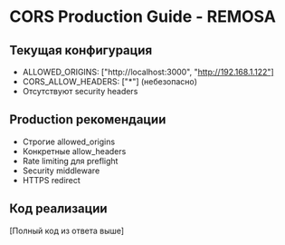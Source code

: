 # CORS Production Guide - REMOSA

## Текущая конфигурация
- ALLOWED_ORIGINS: ["http://localhost:3000", "http://192.168.1.122"]
- CORS_ALLOW_HEADERS: ["*"] (небезопасно)
- Отсутствуют security headers

## Production рекомендации
- Строгие allowed_origins
- Конкретные allow_headers
- Rate limiting для preflight
- Security middleware
- HTTPS redirect

## Код реализации
[Полный код из ответа выше] 